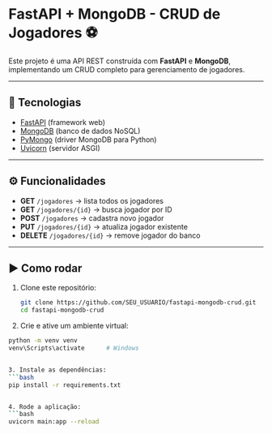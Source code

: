 # FastAPI + MongoDB - CRUD de Jogadores ⚽

Este projeto é uma API REST construída com **FastAPI** e **MongoDB**, implementando um CRUD completo para gerenciamento de jogadores.

---

## 🚀 Tecnologias
- [FastAPI](https://fastapi.tiangolo.com/) (framework web)
- [MongoDB](https://www.mongodb.com/) (banco de dados NoSQL)
- [PyMongo](https://pymongo.readthedocs.io/en/stable/) (driver MongoDB para Python)
- [Uvicorn](https://www.uvicorn.org/) (servidor ASGI)

---

## ⚙️ Funcionalidades
- **GET** `/jogadores` → lista todos os jogadores
- **GET** `/jogadores/{id}` → busca jogador por ID
- **POST** `/jogadores` → cadastra novo jogador
- **PUT** `/jogadores/{id}` → atualiza jogador existente
- **DELETE** `/jogadores/{id}` → remove jogador do banco

---

## ▶️ Como rodar

1. Clone este repositório:
   ```bash
   git clone https://github.com/SEU_USUARIO/fastapi-mongodb-crud.git
   cd fastapi-mongodb-crud  
   
2. Crie e ative um ambiente virtual:
  ```bash
  python -m venv venv
  venv\Scripts\activate      # Windows  


3. Instale as dependências:
  ```bash
  pip install -r requirements.txt  


4. Rode a aplicação:
  ```bash
  uvicorn main:app --reload


